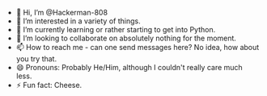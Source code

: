 - 👋 Hi, I’m @Hackerman-808
- 👀 I’m interested in a variety of things.
- 🌱 I’m currently learning or rather starting to get into Python.  
- 💞️ I’m looking to collaborate on absolutely nothing for the moment.
- 📫 How to reach me - can one send messages here? No idea, how about you try that. 
- 😄 Pronouns: Probably He/Him, although I couldn't really care much less.
- ⚡ Fun fact: Cheese.

<!---
Hackerman-808/Hackerman-808 is a ✨ special ✨ repository because its `README.md` (this file) appears on your GitHub profile.
You can click the Preview link to take a look at your changes.
--->
